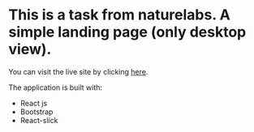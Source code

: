 # This is a task from naturelabs. A simple landing page (only desktop view).

You can visit the live site by clicking [here](https://react-crypto-two.vercel.app/).

The application is built with:
<ul>
  <li>React js </li>
  <li>Bootstrap</li>
  <li>React-slick</li>
 </ul>
